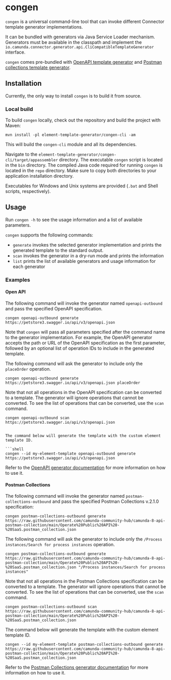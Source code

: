 # congen

`congen` is a universal command-line tool that can invoke different Connector template generator implementations.

It can be bundled with generators via Java Service Loader mechanism. Generators must be available in the classpath
and implement the `io.camunda.connector.generator.api.CliCompatibleTemplateGenerator` interface.

`congen` comes pre-bundled with [OpenAPI template generator](../openapi-parser) and [Postman collections template generator](../postman-collections-parser).

## Installation

Currently, the only way to install `congen` is to build it from source.

### Local build

To build `congen` locally, check out the repository and build the project with Maven:

```shell
mvn install -pl element-template-generator/congen-cli -am
```

This will build the `congen-cli` module and all its dependencies.

Navigate to the `element-template-generator/congen-cli/target/appassembler` directory.
The executable `congen` script is located in the `bin` directory. The compiled Java code required for
running `congen` is located in the `repo` directory. Make sure to copy both directories to your application installation directory.

Executables for Windows and Unix systems are provided (`.bat` and Shell scripts, respectively).

## Usage

Run `congen -h` to see the usage information and a list of available parameters.

`congen` supports the following commands:
- `generate` invokes the selected generator implementation and prints the generated template to the standard output.
- `scan` invokes the generator in a dry-run mode and prints the information
- `list` prints the list of available generators and usage information for each generator

### Examples

#### Open API

The following command will invoke the generator named `openapi-outbound` and pass the specified OpenAPI specification.

```shell
congen openapi-outbound generate https://petstore3.swagger.io/api/v3/openapi.json
```

Note that `congen` will pass all parameters specified after the command name to the generator implementation.
For example, the OpenAPI generator accepts the path or URL of the OpenAPI specification as the first parameter,
followed by an optional list of operation IDs to include in the generated template.

The following command will ask the generator to include only the `placeOrder` operation.

```shell
congen openapi-outbound generate https://petstore3.swagger.io/api/v3/openapi.json placeOrder
```

Note that not all operations in the OpenAPI specification can be converted to a template. The generator will
ignore operations that cannot be converted. To see the list of operations that can be converted, use the `scan` command.

```shell
congen openapi-outbound scan https://petstore3.swagger.io/api/v3/openapi.json
```

```shell

The command below will generate the template with the custom element template ID.

```shell
congen --id my-element-template openapi-outbound generate https://petstore3.swagger.io/api/v3/openapi.json
```

Refer to the [OpenAPI generator documentation](../openapi-parser/README.md) for more information on
how to use it.

#### Postman Collections

The following command will invoke the generator named `postman-collections-outbound` and pass the specified Postman Collections v.2.1.0 specification:

```shell
congen postman-collections-outbound generate https://raw.githubusercontent.com/camunda-community-hub/camunda-8-api-postman-collection/main/Operate%20Public%20API%20-%20SaaS.postman_collection.json
```

The following command will ask the generator to include only the `/Process instances/Search for process instances` operation.

```shell
congen postman-collections-outbound generate https://raw.githubusercontent.com/camunda-community-hub/camunda-8-api-postman-collection/main/Operate%20Public%20API%20-%20SaaS.postman_collection.json "/Process instances/Search for process instances"
```

Note that not all operations in the Postman Collections specification can be converted to a template. The generator will
ignore operations that cannot be converted. To see the list of operations that can be converted, use the `scan` command.

```shell
congen postman-collections-outbound scan https://raw.githubusercontent.com/camunda-community-hub/camunda-8-api-postman-collection/main/Operate%20Public%20API%20-%20SaaS.postman_collection.json
```

The command below will generate the template with the custom element template ID.

```shell
congen --id my-element-template postman-collections-outbound generate https://raw.githubusercontent.com/camunda-community-hub/camunda-8-api-postman-collection/main/Operate%20Public%20API%20-%20SaaS.postman_collection.json
```

Refer to the [Postman Collections generator documentation](../postman-collections-parser/README.md) for more information on
how to use it.
